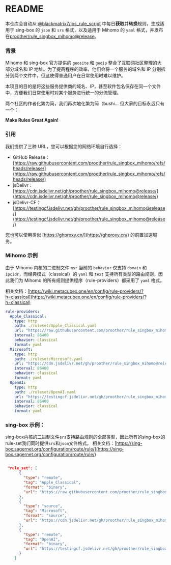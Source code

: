 # README

本仓库会自动从 [@blackmatrix7/ios_rule_script](https://github.com/blackmatrix7/ios_rule_script) 中每日**获取**并**转换**规则，生成适用于 sing-box 的 `json` 和 `srs` 格式，以及适用于 Mihomo 的 `yaml` 格式，并发布在[proother/rule_singbox_mihomo@release](https://github.com/proother/rule_singbox_mihomo/tree/release)。

### 背景

Mihomo 和 sing-box 官方提供的 `geosite` 和 `geoip` 整合了互联网社区整理的大部分域名和 IP 地址。为了提高程序的效率，他们会将一个服务的域名和 IP 分别拆分到两个文件中，但这使得普通用户在日常使用时难以维护。

本项目的目的是将这些服务提供商的域名、IP，甚至软件包名保存在同一个文件中，方便我们日常使用时对某个服务进行统一的分流管理。

两个社区的作者化繁为简，我们再次地化繁为简（bushi... 但大家的目标永远只有一个：

**Make Rules Great Again!**

### 引用

我们提供了三种 URL，您可以根据您的网络环境自行选择：

- GitHub Release：[https://raw.githubusercontent.com/proother/rule_singbox_mihomo/refs/heads/release/](https://raw.githubusercontent.com/proother/rule_singbox_mihomo/refs/heads/release/)
- jsDelivr：[https://cdn.jsdelivr.net/gh/proother/rule_singbox_mihomo@release/](https://cdn.jsdelivr.net/gh/proother/rule_singbox_mihomo@release/)
- jsDelivr-CF：[https://testingcf.jsdelivr.net/gh/proother/rule_singbox_mihomo@release/](https://testingcf.jsdelivr.net/gh/proother/rule_singbox_mihomo@release/)

您也可以使用类似 [https://ghproxy.cn/](https://ghproxy.cn/) 的前置加速服务。

### Mihomo 示例

由于 Mihomo 内核的二进制文件 `msr` 当前的 `behavior` 仅支持 `domain` 和 `ipcidr`，而经典模式（classical）的 `yaml` 和 `text` 支持所有类型的路由规则，因此我们为 Mihomo 的所有规则提供程序（rule-providers）都采用了 `yaml` 格式。

相关文档：[https://wiki.metacubex.one/en/config/rule-providers/?h=classical](https://wiki.metacubex.one/en/config/rule-providers/?h=classical)

```yaml
rule-providers:
  Apple_Classical:
    type: http
    path: ./ruleset/Apple_Classical.yaml
    url: "https://raw.githubusercontent.com/proother/rule_singbox_mihomo/refs/heads/release/meta-rule/Apple_Classical.yaml"
    interval: 86400
    behavior: classical
    format: yaml
  Microsoft:
    type: http
    path: ./ruleset/Microsoft.yaml
    url: "https://cdn.jsdelivr.net/gh/proother/rule_singbox_mihomo@release/meta-rule/Microsoft.yaml"
    interval: 86400
    behavior: classical
    format: yaml
  OpenAI:
    type: http
    path: ./ruleset/OpenAI.yaml
    url: "https://testingcf.jsdelivr.net/gh/proother/rule_singbox_mihomo@release/meta-rule/OpenAI.yaml"
    interval: 86400
    behavior: classical
    format: yaml
```


### sing-box 示例：

sing-box内核的二进制文件`srs`支持路由规则的全部类型，因此所有的sing-box的rule-set我们同时提供`srs`和`json`文件格式。
相关文档：[https://sing-box.sagernet.org/configuration/route/rule/](https://sing-box.sagernet.org/configuration/route/rule/)

```json

 "rule_set": [
      {
        "type": "remote",
        "tag": "Apple_Classical",
        "format": "binary",
        "url": "https://raw.githubusercontent.com/proother/rule_singbox_mihomo/refs/heads/release/sing-rule/Apple_Classical.srs"
      },
      {
        "type": "source",
        "tag": "Microsoft",
        "format": "source",
        "url": "https://cdn.jsdelivr.net/gh/proother/rule_singbox_mihomo@release/sing-rule/Microsoft.json"
      },
      {
        "type": "remote",
        "tag": "OpenAI",
        "format": "binary",
        "url": "https://testingcf.jsdelivr.net/gh/proother/rule_singbox_mihomo@release/sing-rule/OpenAI.srs"
      }
    ]
```
